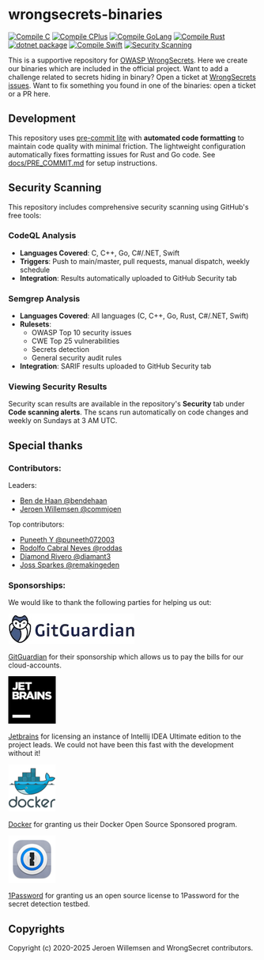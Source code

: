 # wrongsecrets-binaries

[![Compile C](https://github.com/OWASP/wrongsecrets-binaries/actions/workflows/compile_c.yml/badge.svg)](https://github.com/OWASP/wrongsecrets-binaries/actions/workflows/compile_c.yml)
[![ Compile CPlus](https://github.com/OWASP/wrongsecrets-binaries/actions/workflows/compile_cplus.yml/badge.svg)](https://github.com/OWASP/wrongsecrets-binaries/actions/workflows/compile_cplus.yml) 
[![Compile GoLang](https://github.com/OWASP/wrongsecrets-binaries/actions/workflows/compile_golang.yml/badge.svg)](https://github.com/OWASP/wrongsecrets-binaries/actions/workflows/compile_golang.yml)
[![Compile Rust](https://github.com/OWASP/wrongsecrets-binaries/actions/workflows/compile_rust.yml/badge.svg)](https://github.com/OWASP/wrongsecrets-binaries/actions/workflows/compile_rust.yml)
[![dotnet package](https://github.com/OWASP/wrongsecrets-binaries/actions/workflows/compile_dotnet.yml/badge.svg)](https://github.com/OWASP/wrongsecrets-binaries/actions/workflows/compile_dotnet.yml)
[![Compile Swift](https://github.com/OWASP/wrongsecrets-binaries/actions/workflows/compile_swift.yml/badge.svg)](https://github.com/OWASP/wrongsecrets-binaries/actions/workflows/compile_swift.yml)
[![Security Scanning](https://github.com/OWASP/wrongsecrets-binaries/actions/workflows/security-scanning.yml/badge.svg)](https://github.com/OWASP/wrongsecrets-binaries/actions/workflows/security-scanning.yml)

This is a supportive repository for [OWASP WrongSecrets](https://github.com/OWASP/wrongsecrets).
Here we create our binaries which are included in the official project.
Want to add a challenge related to secrets hiding in binary? Open a ticket at [WrongSecrets issues](https://github.com/OWASP/wrongsecrets/issues). 
Want to fix something you found in one of the binaries: open a ticket or a PR here.

## Development

This repository uses [pre-commit lite](https://pre-commit.com/) with **automated code formatting** to maintain code quality with minimal friction. The lightweight configuration automatically fixes formatting issues for Rust and Go code. See [docs/PRE_COMMIT.md](docs/PRE_COMMIT.md) for setup instructions.

## Security Scanning

This repository includes comprehensive security scanning using GitHub's free tools:

### CodeQL Analysis
- **Languages Covered**: C, C++, Go, C#/.NET, Swift
- **Triggers**: Push to main/master, pull requests, manual dispatch, weekly schedule
- **Integration**: Results automatically uploaded to GitHub Security tab

### Semgrep Analysis
- **Languages Covered**: All languages (C, C++, Go, Rust, C#/.NET, Swift)
- **Rulesets**: 
  - OWASP Top 10 security issues
  - CWE Top 25 vulnerabilities
  - Secrets detection
  - General security audit rules
- **Integration**: SARIF results uploaded to GitHub Security tab

### Viewing Security Results
Security scan results are available in the repository's **Security** tab under **Code scanning alerts**. The scans run automatically on code changes and weekly on Sundays at 3 AM UTC.

## Special thanks

### Contributors:

Leaders:

-   [Ben de Haan @bendehaan](https://github.com/bendehaan)
-   [Jeroen Willemsen @commjoen](https://github.com/commjoen)

Top contributors:

-   [Puneeth Y @puneeth072003](https://github.com/puneeth072003)
-   [Rodolfo Cabral Neves @roddas](https://github.com/roddas)
-   [Diamond Rivero @diamant3](https://github.com/diamant3)
-   [Joss Sparkes @remakingeden](https://github.com/remakingeden)


### Sponsorships:

We would like to thank the following parties for helping us out:

[![gitguardian_logo.png](images/gitguardian_logo.jpeg)](https://blog.gitguardian.com/gitguardian-is-proud-sponsor-of-owasp/)

[GitGuardian](https://blog.gitguardian.com/gitguardian-is-proud-sponsor-of-owasp/) for their sponsorship which allows us to pay the bills for our cloud-accounts.

[![jetbrains_logo.png](images/jetbrains_logo.png)](https://www.jetbrains.com/)

[Jetbrains](https://www.jetbrains.com/) for licensing an instance of Intellij IDEA Ultimate edition to the project leads. We could not have been this fast with the development without it!

[![docker_logo.png](images/docker_logo.png)](https://www.docker.com)

[Docker](https://www.docker.com) for granting us their Docker Open Source Sponsored program.

[![1password_logo.png](images/1password_logo.png)](https://github.com/1Password/1password-teams-open-source/pull/552)

[1Password](https://github.com/1Password/1password-teams-open-source/pull/552) for granting us an open source license to 1Password for the secret detection testbed.

## Copyrights

Copyright (c) 2020-2025 Jeroen Willemsen and WrongSecret contributors.